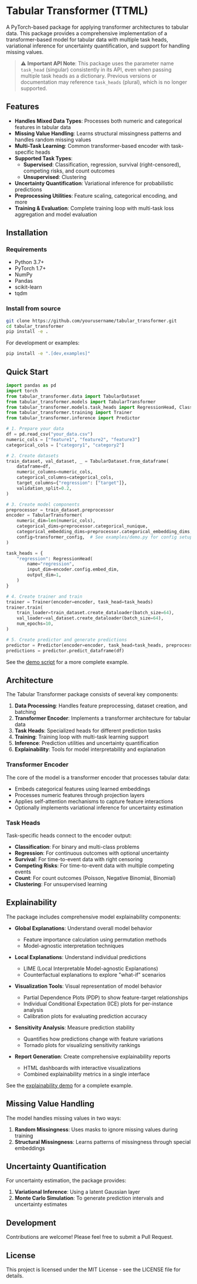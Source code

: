# Tabular Transformer (TTML)

A PyTorch-based package for applying transformer architectures to tabular data. This package provides a comprehensive implementation of a transformer-based model for tabular data with multiple task heads, variational inference for uncertainty quantification, and support for handling missing values.

> ⚠️ **Important API Note**: This package uses the parameter name `task_head` (singular) consistently in its API, even when passing multiple task heads as a dictionary. Previous versions or documentation may reference `task_heads` (plural), which is no longer supported.

## Features

- **Handles Mixed Data Types**: Processes both numeric and categorical features in tabular data
- **Missing Value Handling**: Learns structural missingness patterns and handles random missing values
- **Multi-Task Learning**: Common transformer-based encoder with task-specific heads
- **Supported Task Types**:
  - **Supervised**: Classification, regression, survival (right-censored), competing risks, and count outcomes
  - **Unsupervised**: Clustering
- **Uncertainty Quantification**: Variational inference for probabilistic predictions
- **Preprocessing Utilities**: Feature scaling, categorical encoding, and more
- **Training & Evaluation**: Complete training loop with multi-task loss aggregation and model evaluation

## Installation

### Requirements

- Python 3.7+
- PyTorch 1.7+
- NumPy
- Pandas
- scikit-learn
- tqdm

### Install from source

```bash
git clone https://github.com/yourusername/tabular_transformer.git
cd tabular_transformer
pip install -e .
```

For development or examples:

```bash
pip install -e ".[dev,examples]"
```

## Quick Start

```python
import pandas as pd
import torch
from tabular_transformer.data import TabularDataset
from tabular_transformer.models import TabularTransformer
from tabular_transformer.models.task_heads import RegressionHead, ClassificationHead
from tabular_transformer.training import Trainer
from tabular_transformer.inference import Predictor

# 1. Prepare your data
df = pd.read_csv("your_data.csv")
numeric_cols = ["feature1", "feature2", "feature3"]
categorical_cols = ["category1", "category2"]

# 2. Create datasets
train_dataset, val_dataset, _ = TabularDataset.from_dataframe(
    dataframe=df,
    numeric_columns=numeric_cols,
    categorical_columns=categorical_cols,
    target_columns={"regression": ["target"]},
    validation_split=0.2,
)

# 3. Create model components
preprocessor = train_dataset.preprocessor
encoder = TabularTransformer(
    numeric_dim=len(numeric_cols),
    categorical_dims=preprocessor.categorical_nunique,
    categorical_embedding_dims=preprocessor.categorical_embedding_dims,
    config=transformer_config,  # See examples/demo.py for config setup
)

task_heads = {
    "regression": RegressionHead(
        name="regression",
        input_dim=encoder.config.embed_dim,
        output_dim=1,
    )
}

# 4. Create trainer and train
trainer = Trainer(encoder=encoder, task_head=task_heads)
trainer.train(
    train_loader=train_dataset.create_dataloader(batch_size=64),
    val_loader=val_dataset.create_dataloader(batch_size=64),
    num_epochs=10,
)

# 5. Create predictor and generate predictions
predictor = Predictor(encoder=encoder, task_head=task_heads, preprocessor=preprocessor)
predictions = predictor.predict_dataframe(df)
```

See the [demo script](tabular_transformer/examples/demo.py) for a more complete example.

## Architecture

The Tabular Transformer package consists of several key components:

1. **Data Processing**: Handles feature preprocessing, dataset creation, and batching
2. **Transformer Encoder**: Implements a transformer architecture for tabular data
3. **Task Heads**: Specialized heads for different prediction tasks
4. **Training**: Training loop with multi-task learning support
5. **Inference**: Prediction utilities and uncertainty quantification
6. **Explainability**: Tools for model interpretability and explanation

### Transformer Encoder

The core of the model is a transformer encoder that processes tabular data:
- Embeds categorical features using learned embeddings
- Processes numeric features through projection layers
- Applies self-attention mechanisms to capture feature interactions
- Optionally implements variational inference for uncertainty estimation

### Task Heads

Task-specific heads connect to the encoder output:
- **Classification**: For binary and multi-class problems
- **Regression**: For continuous outcomes with optional uncertainty
- **Survival**: For time-to-event data with right censoring
- **Competing Risks**: For time-to-event data with multiple competing events
- **Count**: For count outcomes (Poisson, Negative Binomial, Binomial)
- **Clustering**: For unsupervised learning

## Explainability

The package includes comprehensive model explainability components:

- **Global Explanations**: Understand overall model behavior
  - Feature importance calculation using permutation methods
  - Model-agnostic interpretation techniques
  
- **Local Explanations**: Understand individual predictions
  - LIME (Local Interpretable Model-agnostic Explanations)
  - Counterfactual explanations to explore "what-if" scenarios
  
- **Visualization Tools**: Visual representation of model behavior
  - Partial Dependence Plots (PDP) to show feature-target relationships
  - Individual Conditional Expectation (ICE) plots for per-instance analysis
  - Calibration plots for evaluating prediction accuracy
  
- **Sensitivity Analysis**: Measure prediction stability
  - Quantifies how predictions change with feature variations
  - Tornado plots for visualizing sensitivity rankings

- **Report Generation**: Create comprehensive explainability reports
  - HTML dashboards with interactive visualizations
  - Combined explainability metrics in a single interface

See the [explainability demo](tabular_transformer/examples/explainability_demo.py) for a complete example.

## Missing Value Handling

The model handles missing values in two ways:
1. **Random Missingness**: Uses masks to ignore missing values during training
2. **Structural Missingness**: Learns patterns of missingness through special embeddings

## Uncertainty Quantification

For uncertainty estimation, the package provides:
1. **Variational Inference**: Using a latent Gaussian layer
2. **Monte Carlo Simulation**: To generate prediction intervals and uncertainty estimates

## Development

Contributions are welcome! Please feel free to submit a Pull Request.

## License

This project is licensed under the MIT License - see the LICENSE file for details.

